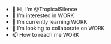 - 👋 Hi, I’m @TropicalSilence
- 👀 I’m interested in WORK
- 🌱 I’m currently learning WORK
- 💞️ I’m looking to collaborate on WORK
- 📫 How to reach me WORK

<!---
TropicalSilence/TropicalSilence is a ✨ special ✨ repository because its `README.md` (this file) appears on your GitHub profile.
You can click the Preview link to take a look at your changes.
--->
